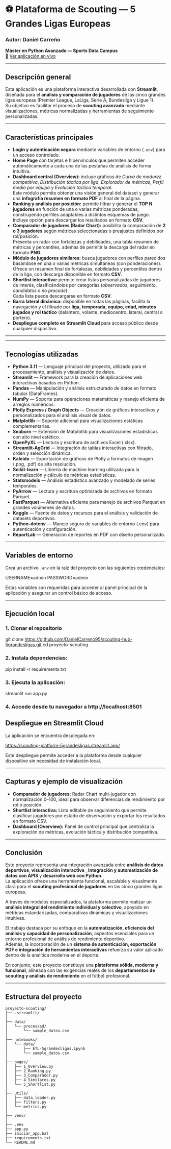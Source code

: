 # ⚽ Plataforma de Scouting — 5 Grandes Ligas Europeas

### Autor: **Daniel Carreño**  
**Máster en Python Avanzado — Sports Data Campus**  
🔗 [Ver aplicación en vivo](https://scouting-platform-5grandesligas.streamlit.app/)

---

## Descripción general

Esta aplicación es una plataforma interactiva desarrollada con **Streamlit**, diseñada para el **análisis y comparación de jugadores** de las cinco grandes ligas europeas (Premier League, LaLiga, Serie A, Bundesliga y Ligue 1).  
Su objetivo es facilitar el proceso de **scouting avanzado** mediante visualizaciones, métricas normalizadas y herramientas de seguimiento personalizadas.

---

## Características principales

- **Login y autenticación segura** mediante variables de entorno (`.env`) para un acceso controlado.  
- **Home Page** con tarjetas e hipervínculos que permiten acceder automáticamente a cada una de las pestañas de análisis de forma intuitiva.  
- **Dashboard central (Overview):** incluye gráficos de *Curva de madurez competitiva*, *Distribución táctica por liga*, *Explorador de métricas*, *Perfil medio por equipo* y *Evolución táctica temporal*.  
  Este módulo permite obtener una visión general del dataset y generar una **infografía resumen en formato PDF** al final de la página.  
- **Ranking y análisis por posición:** permite filtrar y generar el **TOP N jugadores** en función de una o varias métricas ponderadas, construyendo perfiles adaptables a distintos esquemas de juego.  
  Incluye opción para descargar los resultados en formato **CSV**.  
- **Comparador de jugadores (Radar Chart):** posibilita la comparación de **2 o 3 jugadores** según métricas seleccionadas o preajustes definidos por rol/posición.  
  Presenta un radar con fortalezas y debilidades, una tabla resumen de métricas y percentiles, además de permitir la descarga del radar en formato **PNG**.  
- **Módulo de jugadores similares:** busca jugadores con perfiles parecidos basándose en una o varias métricas simultáneas (con ponderaciones).  
  Ofrece un resumen final de fortalezas, debilidades y percentiles dentro de la liga, con descarga disponible en formato **CSV**.  
- **Shortlist interactiva:** permite crear listas personalizadas de jugadores de interés, clasificándolos por categorías (*observados*, *seguimiento*, *candidatos* o *no procede*).  
  Cada lista puede descargarse en formato **CSV**.  
- **Barra lateral dinámica:** disponible en todas las páginas, facilita la navegación y el filtrado por **liga, temporada, equipo, edad, minutos jugados y rol táctico** (delantero, volante, mediocentro, lateral, central o portero).  
- **Despliegue completo en Streamlit Cloud** para acceso público desde cualquier dispositivo.

---

---

## Tecnologías utilizadas

- **Python 3.11** — Lenguaje principal del proyecto, utilizado para el procesamiento, análisis y visualización de datos.  
- **Streamlit** — Framework para la creación de aplicaciones web interactivas basadas en Python.  
- **Pandas** — Manipulación y análisis estructurado de datos en formato tabular (DataFrames).  
- **NumPy** — Soporte para operaciones matemáticas y manejo eficiente de arreglos numéricos.  
- **Plotly Express / Graph Objects** — Creación de gráficos interactivos y personalizados para el análisis visual de datos.  
- **Matplotlib** — Soporte adicional para visualizaciones estáticas complementarias.  
- **Seaborn** — Extensión de Matplotlib para visualizaciones estadísticas con alto nivel estético.  
- **OpenPyXL** — Lectura y escritura de archivos Excel (.xlsx).  
- **Streamlit-AgGrid** — Integración de tablas interactivas con filtrado, orden y selección dinámica.  
- **Kaleido** — Exportación de gráficos de Plotly a formatos de imagen (.png, .pdf) de alta resolución.  
- **Scikit-learn** — Librería de machine learning utilizada para la normalización y cálculo de métricas estadísticas.  
- **Statsmodels** — Análisis estadístico avanzado y modelado de series temporales.  
- **PyArrow** — Lectura y escritura optimizada de archivos en formato Parquet.  
- **FastParquet** — Alternativa eficiente para manejo de archivos Parquet en grandes volúmenes de datos.  
- **Kaggle** — Fuente de datos y recursos para el análisis y validación de datasets deportivos.  
- **Python-dotenv** — Manejo seguro de variables de entorno (.env) para autenticación y configuración.  
- **ReportLab** — Generación de reportes en PDF con diseño personalizado.  

---

## Variables de entorno

Crea un archivo `.env` en la raíz del proyecto con las siguientes credenciales:

USERNAME=admin
PASSWORD=admin


Estas variables son requeridas para acceder al panel principal de la aplicación y asegurar un control básico de acceso.

---

## Ejecución local

### 1. Clonar el repositorio

git clone https://github.com/DanielCarreno95/scouting-hub-5grandesligas.git
cd proyecto-scouting

### 2. Instala dependencias:

pip install -r requirements.txt

### 3. Ejecuta la aplicación:

streamlit run app.py

### 4. Accede desde tu navegador a http://localhost:8501

## Despliegue en Streamlit Cloud
La aplicación se encuentra desplegada en:

https://scouting-platform-5grandesligas.streamlit.app/

Este despliegue permite acceder a la plataforma desde cualquier dispositivo sin necesidad de instalación local.

---

## Capturas y ejemplo de visualización

- **Comparador de jugadores:** Radar Chart multi-jugador con normalización 0–100, ideal para observar diferencias de rendimiento por rol o posición.  
- **Shortlist interactiva:** Lista editable de seguimiento que permite clasificar jugadores por estado de observación y exportar los resultados en formato CSV.  
- **Dashboard (Overview):** Panel de control principal que centraliza la exploración de métricas, evolución táctica y distribución competitiva.  

---

## Conclusión

Este proyecto representa una integración avanzada entre **análisis de datos deportivos**, **visualización interactiva** , **Integración y automatización de datos con APIS** y **desarrollo web con Python**.  
La aplicación ofrece una herramienta funcional, escalable y visualmente clara para el **scouting profesional de jugadores** en las cinco grandes ligas europeas.  

A través de módulos especializados, la plataforma permite realizar un **análisis integral del rendimiento individual y colectivo**, apoyado en métricas estandarizadas, comparativas dinámicas y visualizaciones intuitivas.  

El trabajo destaca por su enfoque en la **automatización, eficiencia del análisis y capacidad de personalización**, aspectos esenciales para un entorno profesional de análisis de rendimiento deportivo.  
Además, la incorporación de un **sistema de autenticación, exportación PDF e integración de herramientas interactivas** refuerza su valor aplicado dentro de la analítica moderna en el deporte.  

En conjunto, este proyecto constituye una **plataforma sólida, moderna y funcional**, alineada con las exigencias reales de los **departamentos de scouting y análisis de rendimiento** en el fútbol profesional.

---

## Estructura del proyecto

```text
proyecto-scouting/
├── .streamlit/
│
├── data/
│   └── processed/
│       └── sample_datos.csv
│
├── notebooks/
│   └── data/
│       ├── ETL-5grandesligas.ipynb
│       └── sample_datos.csv
│
├── pages/
│   ├── 1_Overview.py
│   ├── 2_Ranking.py
│   ├── 3_Comparador.py
│   ├── 4_Similares.py
│   └── 5_Shortlist.py
│
├── utils/
│   ├── data_loader.py
│   ├── filters.py
│   └── metrics.py
│
├── venv/
│
├── .env
├── app.py
├── iniciar_app.bat
├── requirements.txt
└── README.md


